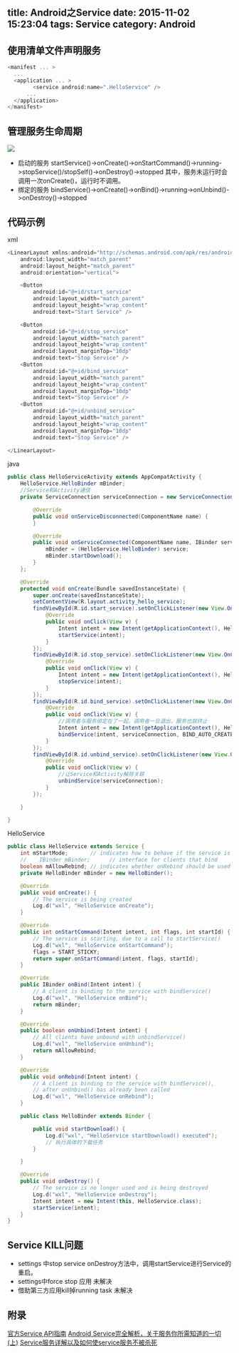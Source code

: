 title: Android之Service
date: 2015-11-02 15:23:04
tags: Service
category: Android
---
## 使用清单文件声明服务
```js
<manifest ... >
  ...
  <application ... >
        <service android:name=".HelloService" />
      ...
  </application>
</manifest>
```
<!--more-->
## 管理服务生命周期
![](http://7q5c2h.com1.z0.glb.clouddn.com/service_lifecycle.png)
* 启动的服务
startService()->onCreate()->onStartCommand()->running->stopService()/stopSelf()->onDestroy()->stopped 其中，服务未运行时会调用一次onCreate()，运行时不调用。
* 绑定的服务
bindService()->onCreate()->onBind()->running->onUnbind()->onDestroy()->stopped

## 代码示例
xml
```js
<LinearLayout xmlns:android="http://schemas.android.com/apk/res/android"
    android:layout_width="match_parent"
    android:layout_height="match_parent"
    android:orientation="vertical">

    <Button
        android:id="@+id/start_service"
        android:layout_width="match_parent"
        android:layout_height="wrap_content"
        android:text="Start Service" />

    <Button
        android:id="@+id/stop_service"
        android:layout_width="match_parent"
        android:layout_height="wrap_content"
        android:layout_marginTop="10dp"
        android:text="Stop Service" />
    <Button
        android:id="@+id/bind_service"
        android:layout_width="match_parent"
        android:layout_height="wrap_content"
        android:layout_marginTop="10dp"
        android:text="Stop Service" />
    <Button
        android:id="@+id/unbind_service"
        android:layout_width="match_parent"
        android:layout_height="wrap_content"
        android:layout_marginTop="10dp"
        android:text="Stop Service" />

</LinearLayout>  
```
java
```java
public class HelloServiceActivity extends AppCompatActivity {
    HelloService.HelloBinder mBinder;
    //Service和Activity通信
    private ServiceConnection serviceConnection = new ServiceConnection() {

        @Override
        public void onServiceDisconnected(ComponentName name) {
        }

        @Override
        public void onServiceConnected(ComponentName name, IBinder service) {
            mBinder = (HelloService.HelloBinder) service;
            mBinder.startDownload();
        }
    };

    @Override
    protected void onCreate(Bundle savedInstanceState) {
        super.onCreate(savedInstanceState);
        setContentView(R.layout.activity_hello_service);
        findViewById(R.id.start_service).setOnClickListener(new View.OnClickListener() {
            @Override
            public void onClick(View v) {
                Intent intent = new Intent(getApplicationContext(), HelloService.class);
                startService(intent);
            }
        });
        findViewById(R.id.stop_service).setOnClickListener(new View.OnClickListener() {
            @Override
            public void onClick(View v) {
                Intent intent = new Intent(getApplicationContext(), HelloService.class);
                stopService(intent);
            }
        });
        findViewById(R.id.bind_service).setOnClickListener(new View.OnClickListener() {
            @Override
            public void onClick(View v) {
                //调用者与服务绑定在了一起，调用者一旦退出，服务也就终止
                Intent intent = new Intent(getApplicationContext(), HelloService.class);
                bindService(intent, serviceConnection, BIND_AUTO_CREATE);
            }
        });
        findViewById(R.id.unbind_service).setOnClickListener(new View.OnClickListener() {
            @Override
            public void onClick(View v) {
                //让Service和Activity解除关联
                unbindService(serviceConnection);
            }
        });

    }

}
```
HelloService
```java
public class HelloService extends Service {
    int mStartMode;       // indicates how to behave if the service is killed
    //    IBinder mBinder;      // interface for clients that bind
    boolean mAllowRebind; // indicates whether onRebind should be used
    private HelloBinder mBinder = new HelloBinder();

    @Override
    public void onCreate() {
        // The service is being created
        Log.d("wxl", "HelloService onCreate");
    }

    @Override
    public int onStartCommand(Intent intent, int flags, int startId) {
        // The service is starting, due to a call to startService()
        Log.d("wxl", "HelloService onStartCommand");
        flags = START_STICKY;
        return super.onStartCommand(intent, flags, startId);
    }

    @Override
    public IBinder onBind(Intent intent) {
        // A client is binding to the service with bindService()
        Log.d("wxl", "HelloService onBind");
        return mBinder;
    }

    @Override
    public boolean onUnbind(Intent intent) {
        // All clients have unbound with unbindService()
        Log.d("wxl", "HelloService onUnbind");
        return mAllowRebind;
    }

    @Override
    public void onRebind(Intent intent) {
        // A client is binding to the service with bindService(),
        // after onUnbind() has already been called
        Log.d("wxl", "HelloService onRebind");
    }

    public class HelloBinder extends Binder {

        public void startDownload() {
            Log.d("wxl", "HelloService startDownload() executed");
            // 执行具体的下载任务
        }

    }

    @Override
    public void onDestroy() {
        // The service is no longer used and is being destroyed
        Log.d("wxl", "HelloService onDestroy");
        Intent intent = new Intent(this, HelloService.class);
        startService(intent);
    }
}
```
## Service KILL问题
* settings 中stop service
onDestroy方法中，调用startService进行Service的重启。
* settings中force stop 应用
未解决
* 借助第三方应用kill掉running task
未解决

## 附录
[官方Service API指南](http://developer.android.com/intl/zh-cn/guide/components/services.html)
[Android Service完全解析，关于服务你所需知道的一切(上)](http://blog.csdn.net/guolin_blog/article/details/11952435)
[Service服务详解以及如何使service服务不被杀死](http://www.cnblogs.com/rossoneri/p/4530216.html)